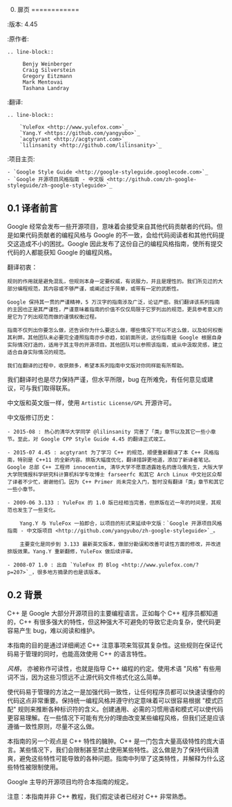 0. 扉页
============

:版本:   4.45

:原作者:

    .. line-block::

         Benjy Weinberger
         Craig Silverstein
         Gregory Eitzmann
         Mark Mentovai
         Tashana Landray

:翻译:

    .. line-block::

        `YuleFox <http://www.yulefox.com>`_
        `Yang.Y <https://github.com/yangyubo>`_
        `acgtyrant <http://acgtyrant.com>`_
        `lilinsanity <http://github.com/lilinsanity>`_

:项目主页:

    - `Google Style Guide <http://google-styleguide.googlecode.com>`_
    - `Google 开源项目风格指南 - 中文版 <http://github.com/zh-google-styleguide/zh-google-styleguide>`_

0.1 译者前言
--------------------

Google 经常会发布一些开源项目，意味着会接受来自其他代码贡献者的代码。但是如果代码贡献者的编程风格与 Google 的不一致，会给代码阅读者和其他代码提交这造成不小的困扰。Google 因此发布了这份自己的编程风格指南，使所有提交代码的人都能获知 Google 的编程风格。

翻译初衷：

    规则的作用就是避免混乱，但规则本身一定要权威，有说服力，并且是理性的。我们所见过的大部分编程规范，其内容或不够严谨，或阐述过于简单，或带有一定的武断性。

    Google 保持其一贯的严谨精神，5 万汉字的指南涉及广泛，论证严密。我们翻译该系列指南的主因也正是其严谨性，严谨意味着指南的价值不仅仅局限于它罗列出的规范，更具参考意义的是它为了列出规范而做的谨慎权衡过程。

    指南不仅列出你要怎么做，还告诉你为什么要这么做，哪些情况下可以不这么做，以及如何权衡其利弊。其他团队未必要完全遵照指南亦步亦趋，如前面所说，这份指南是 Google 根据自身实际情况打造的，适用于其主导的开源项目。其他团队可以参照该指南，或从中汲取灵感，建立适合自身实际情况的规范。

    我们在翻译的过程中，收获颇多，希望本系列指南中文版对你同样能有所帮助。

我们翻译时也是尽力保持严谨，但水平所限，bug 在所难免，有任何意见或建议，可与我们取得联系。

中文版和英文版一样，使用 ``Artistic License/GPL`` 开源许可。

中文版修订历史：

    - 2015-08 : 热心的清华大学同学 @lilinsanity 完善了「类」章节以及其它一些小章节。至此，对 Google CPP Style Guide 4.45 的翻译正式竣工。

    - 2015-07 4.45 : acgtyrant 为了学习 C++ 的规范，顺便重新翻译了本 C++ 风格指南，特别是 C++11 的全新内容。排版大幅度优化，翻译措辞更地道，添加了新译者笔记。Google 总部 C++ 工程师 innocentim, 清华大学不愿意透露姓名的唐马儒先生，大阪大学大学院情报科学研究科计算机科学专攻博士 farseerfc 和其它 Arch Linux 中文社区众帮了译者不少忙，谢谢他们。因为 C++ Primer 尚未完全入门，暂时没有翻译「类」章节和其它一些小章节。

    - 2009-06 3.133 : YuleFox 的 1.0 版已经相当完善，但原版在近一年的时间里，其规范也发生了一些变化。

        Yang.Y 与 YuleFox 一拍即合，以项目的形式来延续中文版：`Google 开源项目风格指南 - 中文版项目 <http://github.com/yangyubo/zh-google-styleguide>`_。

        主要变化是同步到 3.133 最新英文版本，做部分勘误和改善可读性方面的修改，并改进排版效果。Yang.Y 重新翻修，YuleFox 做后续评审。

    - 2008-07 1.0 : 出自 `YuleFox 的 Blog <http://www.yulefox.com/?p=207>`_，很多地方摘录的也是该版本。


0.2 背景
--------------

C++ 是 Google 大部分开源项目的主要编程语言。正如每个 C++ 程序员都知道的，C++ 有很多强大的特性，但这种强大不可避免的导致它走向复杂，使代码更容易产生 bug，难以阅读和维护。

本指南的目的是通过详细阐述 C++ 注意事项来驾驭其复杂性。这些规则在保证代码易于管理的同时，也能高效使用 C++ 的语言特性。

*风格*， 亦被称作可读性，也就是指导 C++ 编程的约定。使用术语 "风格" 有些用词不当，因为这些习惯远不止源代码文件格式化这么简单。

使代码易于管理的方法之一是加强代码一致性，让任何程序员都可以快速读懂你的代码这点非常重要。保持统一编程风格并遵守约定意味着可以很容易根据 "模式匹配" 规则来推断各种标识符的含义。创建通用、必需的习惯用语和模式可以使代码更容易理解。在一些情况下可能有充分的理由改变某些编程风格，但我们还是应该遵循一致性原则，尽量不这么做。

本指南的另一个观点是 C++ 特性的臃肿。C++ 是一门包含大量高级特性的庞大语言。某些情况下，我们会限制甚至禁止使用某些特性。这么做是为了保持代码清爽，避免这些特性可能导致的各种问题。指南中列举了这类特性，并解释为什么这些特性被限制使用。

Google 主导的开源项目均符合本指南的规定。

注意：本指南并非 C++ 教程，我们假定读者已经对 C++ 非常熟悉。
